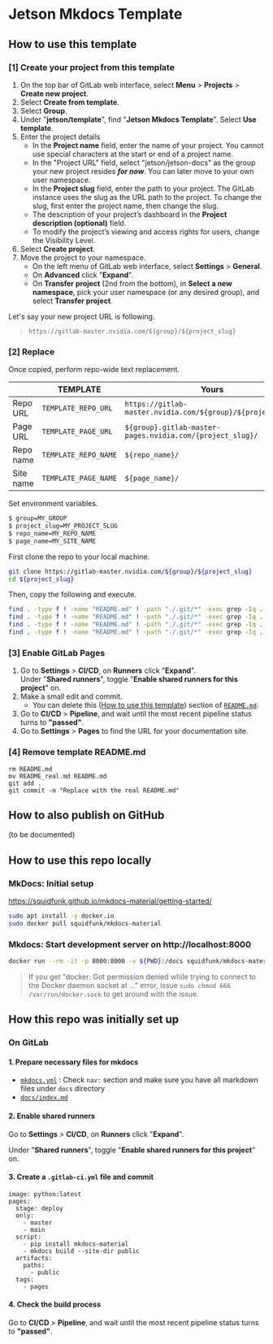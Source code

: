 # Jetson Mkdocs Template

## How to use this template

### [1] Create your project from this template

1. On the top bar of GitLab web interface, select **Menu** > **Projects** > **Create new project**.
2. Select **Create from template**.
3. Select **Group**.
4. Under "**jetson/template**", find "**Jetson Mkdocs Template**". Select **Use template**.
5. Enter the project details
    - In the **Project name** field, enter the name of your project. You cannot use special characters at the start or end of a project name.
    - In the "Project URL" field, select "jetson/jetson-docs" as the group your new project resides ***for now***. You can later move to your own user namespace. 
    - In the **Project slug** field, enter the path to your project. The GitLab instance uses the slug as the URL path to the project. To change the slug, first enter the project name, then change the slug.
    - The description of your project’s dashboard in the **Project description (optional)** field.
    - To modify the project’s viewing and access rights for users, change the Visibility Level.
6. Select **Create project**.
7. Move the project to your namespace.
    - On the left menu of GitLab web interface, select **Settings** > **General**.
    - On **Advanced** click "**Expand**".
    - On **Transfer project** (2nd from the bottom), in **Select a new namespace**, pick your user namespace (or any desired group), and select **Transfer project**.

Let's say your new project URL is following.
> `https://gitlab-master.nvidia.com/${group}/${project_slug}`

### [2] Replace

Once copied, perform repo-wide text replacement.

|    | TEMPLATE | Yours |
| -- | -- | -- |
| Repo URL | `TEMPLATE_REPO_URL` | `https://gitlab-master.nvidia.com/${group}/${project_slug}` |
| Page URL | `TEMPLATE_PAGE_URL` | `${group}.gitlab-master-pages.nvidia.com/{project_slug}/` |
| Repo name | `TEMPLATE_REPO_NAME` | `${repo_name}/` |
| Site name | `TEMPLATE_PAGE_NAME` | `${page_name}/` |

Set environment variables.
```bash
$ group=MY_GROUP
$ project_slug=MY_PROJECT_SLUG
$ repo_name=MY_REPO_NAME
$ page_name=MY_SITE_NAME
```

First clone the repo to your local machine.
```bash
git clone https://gitlab-master.nvidia.com/${group}/${project_slug}
cd ${project_slug}
```

Then, copy the following and execute.
```bash
find . -type f ! -name "README.md" ! -path "./.git/*" -exec grep -Iq . {} \; -and -exec sed -i "s|TEMPLATE_REPO_URL|https://gitlab-master.nvidia.com/${group}/${project_slug}|g" {} \;
find . -type f ! -name "README.md" ! -path "./.git/*" -exec grep -Iq . {} \; -and -exec sed -i "s|TEMPLATE_PAGE_URL|${group}.gitlab-master-pages.nvidia.com/{project_slug}|g" {} \;
find . -type f ! -name "README.md" ! -path "./.git/*" -exec grep -Iq . {} \; -and -exec sed -i "s|TEMPLATE_REPO_NAME|${repo_name}|g" {} \;
find . -type f ! -name "README.md" ! -path "./.git/*" -exec grep -Iq . {} \; -and -exec sed -i "s|TEMPLATE_PAGE_NAME|${page_name}|g" {} \;
```

### [3] Enable GitLab Pages

1. Go to **Settings** > **CI/CD**, on **Runners** click "**Expand**".<br>Under "**Shared runners**", toggle "**Enable shared runners for this project**" on.
2. Make a small edit and commit.
    - You can delete this ([How to use this template](#how-to-use-this-template)) section of [`README.md`](READEME.md). 
3. Go to **CI/CD** > **Pipeline**, and wait until the most recent pipeline status turns to **"passed"**.
4. Go to **Settings** > **Pages** to find the URL for your documentation site.

### [4] Remove template README.md

```
rm README.md
mv README_real.md README.md
git add .
git commit -m "Replace with the real README.md"
```

## How to also publish on GitHub

(to be documented)

## How to use this repo locally

### MkDocs: Initial setup

https://squidfunk.github.io/mkdocs-material/getting-started/

```bash
sudo apt install -y docker.io
sudo docker pull squidfunk/mkdocs-material
```

### Mkdocs: Start development server on http://localhost:8000

```bash
docker run --rm -it -p 8000:8000 -v ${PWD}:/docs squidfunk/mkdocs-material
```

> If you get "docker: Got permission denied while trying to connect to the Docker daemon socket at ..." error, 
> issue `sudo chmod 666 /var/run/docker.sock` to get around with the issue.


## How this repo was initially set up

### On GitLab

#### 1. Prepare necessary files for mkdocs

- [`mkdocs.yml`](mkdocs.yml) : Check `nav:` section and make sure you have all markdown files under `docs` directory
- [`docs/index.md`](docs/index.md) 

#### 2. Enable shared runners

Go to **Settings** > **CI/CD**, on **Runners** click "**Expand**".

Under "**Shared runners**", toggle "**Enable shared runners for this project**" on.

#### 3. Create a `.gitlab-ci.yml` file and commit

```
image: python:latest
pages:
  stage: deploy
  only:
    - master 
    - main
  script:
    - pip install mkdocs-material
    - mkdocs build --site-dir public
  artifacts:
    paths:
      - public
  tags:
    - pages
```

#### 4. Check the build process

Go to **CI/CD** > **Pipeline**, and wait until the most recent pipeline status turns to **"passed"**.


